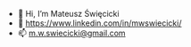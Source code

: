 - 👋 Hi, I’m Mateusz Święcicki
- 👀 https://www.linkedin.com/in/mwswiecicki/
- 📫 m.w.swiecicki@gmail.com

<!---
mwswiecicki/mwswiecicki is a ✨ special ✨ repository because its `README.md` (this file) appears on your GitHub profile.
You can click the Preview link to take a look at your changes.
--->
